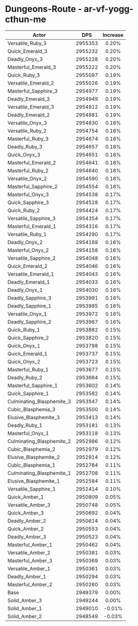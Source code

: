 # Dungeons-Route - ar-vf-yogg-cthun-me
| Actor | DPS | Increase |
|---|:---:|:---:|
|Versatile_Ruby_3|2955353|0.20%|
|Quick_Emerald_3|2955232|0.20%|
|Deadly_Onyx_3|2955228|0.20%|
|Masterful_Emerald_3|2955222|0.20%|
|Quick_Ruby_3|2955097|0.19%|
|Versatile_Emerald_2|2955026|0.19%|
|Masterful_Sapphire_3|2954977|0.19%|
|Deadly_Emerald_3|2954949|0.19%|
|Versatile_Emerald_3|2954912|0.19%|
|Deadly_Emerald_2|2954881|0.19%|
|Versatile_Onyx_3|2954830|0.18%|
|Versatile_Ruby_2|2954754|0.18%|
|Masterful_Ruby_3|2954674|0.18%|
|Deadly_Ruby_3|2954657|0.18%|
|Quick_Onyx_3|2954651|0.18%|
|Masterful_Emerald_2|2954641|0.18%|
|Masterful_Ruby_2|2954640|0.18%|
|Versatile_Onyx_2|2954590|0.18%|
|Masterful_Sapphire_2|2954554|0.18%|
|Masterful_Onyx_3|2954538|0.17%|
|Quick_Sapphire_3|2954528|0.17%|
|Quick_Ruby_2|2954424|0.17%|
|Versatile_Sapphire_3|2954354|0.17%|
|Masterful_Emerald_1|2954316|0.17%|
|Versatile_Ruby_1|2954290|0.17%|
|Deadly_Onyx_2|2954189|0.16%|
|Masterful_Onyx_2|2954158|0.16%|
|Versatile_Sapphire_2|2954048|0.16%|
|Quick_Emerald_2|2954046|0.16%|
|Versatile_Emerald_1|2954043|0.16%|
|Deadly_Emerald_1|2954033|0.16%|
|Deadly_Onyx_1|2954030|0.16%|
|Deadly_Sapphire_3|2953991|0.16%|
|Deadly_Sapphire_1|2953985|0.16%|
|Versatile_Onyx_1|2953972|0.16%|
|Deadly_Sapphire_2|2953967|0.16%|
|Quick_Ruby_1|2953882|0.15%|
|Quick_Sapphire_2|2953820|0.15%|
|Quick_Onyx_1|2953798|0.15%|
|Quick_Emerald_1|2953737|0.15%|
|Quick_Onyx_2|2953723|0.15%|
|Masterful_Ruby_1|2953677|0.15%|
|Deadly_Ruby_2|2953664|0.15%|
|Masterful_Sapphire_1|2953602|0.14%|
|Quick_Sapphire_1|2953582|0.14%|
|Culminating_Blasphemite_3|2953547|0.14%|
|Cubic_Blasphemia_3|2953500|0.14%|
|Elusive_Blasphemite_3|2953413|0.14%|
|Deadly_Ruby_1|2953181|0.13%|
|Masterful_Onyx_1|2953118|0.13%|
|Culminating_Blasphemite_2|2952986|0.12%|
|Cubic_Blasphemia_2|2952979|0.12%|
|Elusive_Blasphemite_2|2952914|0.12%|
|Cubic_Blasphemia_1|2952764|0.11%|
|Culminating_Blasphemite_1|2952708|0.11%|
|Elusive_Blasphemite_1|2952584|0.11%|
|Versatile_Sapphire_1|2952414|0.10%|
|Quick_Amber_1|2950809|0.05%|
|Versatile_Amber_3|2950748|0.05%|
|Quick_Amber_3|2950692|0.04%|
|Deadly_Amber_2|2950614|0.04%|
|Quick_Amber_2|2950553|0.04%|
|Deadly_Amber_3|2950523|0.04%|
|Masterful_Amber_1|2950462|0.04%|
|Versatile_Amber_2|2950381|0.03%|
|Masterful_Amber_3|2950369|0.03%|
|Versatile_Amber_1|2950361|0.03%|
|Deadly_Amber_1|2950294|0.03%|
|Masterful_Amber_2|2950260|0.03%|
|Base|2949379|0.00%|
|Solid_Amber_3|2949244|0.00%|
|Solid_Amber_1|2949010|-0.01%|
|Solid_Amber_2|2948549|-0.03%|
